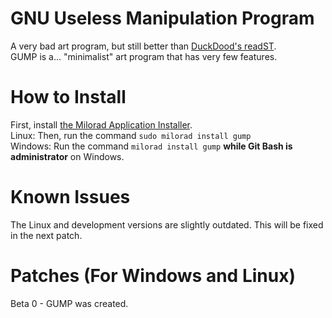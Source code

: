 # GNU Useless Manipulation Program
A very bad art program, but still better than [DuckDood's readST](https://github.com/DuckDood/readST).<br>
GUMP is a... "minimalist" art program that has very few features.
# How to Install
First, install [the Milorad Application Installer](https://github.com/milorad-co/milorad-installer).<br>
Linux: Then, run the command `sudo milorad install gump`<br>
Windows: Run the command `milorad install gump` **while Git Bash is administrator** on Windows.
# Known Issues
The Linux and development versions are slightly outdated. This will be fixed in the next patch.
# Patches (For Windows and Linux)
Beta 0 - GUMP was created.
